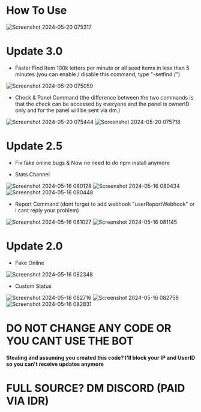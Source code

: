 # How To Use

![Screenshot 2024-05-20 075317](https://github.com/VodcaSmith/GTPS-BOT/assets/122147672/ca9dec55-cd67-4753-844e-1b1e5036deb5)


# Update 3.0
- Faster Find Item 100k letters per minute or all seed items in less than 5 minutes (you can enable / disable this command, type "-setfind <enable>/<disable>")

![Screenshot 2024-05-20 075059](https://github.com/VodcaSmith/GTPS-BOT/assets/122147672/f2fa9830-559c-412b-8810-87901f1087c2)

- Check & Panel Command (the difference between the two commands is that the check can be accessed by everyone and the panel is ownerID only and for the panel will be sent via dm.)

![Screenshot 2024-05-20 075444](https://github.com/VodcaSmith/GTPS-BOT/assets/122147672/bae40d5f-232c-419f-b09c-d0531aef85a0)
![Screenshot 2024-05-20 075718](https://github.com/VodcaSmith/GTPS-BOT/assets/122147672/001385d9-6093-47bf-a9d9-e57594387ece)

# Update 2.5
- Fix fake online bugs & Now no need to do npm install anymore

- Stats Channel

![Screenshot 2024-05-16 080128](https://github.com/VodcaSmith/GTPS-BOT/assets/122147672/0bbadedc-1872-4d4f-b840-bf19446e629b)
![Screenshot 2024-05-16 080434](https://github.com/VodcaSmith/GTPS-BOT/assets/122147672/3f2175bd-95fe-471d-88a4-65f10a5bbe22)
![Screenshot 2024-05-16 080448](https://github.com/VodcaSmith/GTPS-BOT/assets/122147672/85045c5f-2f2b-4d4e-8d97-8aa9c3409618)

- Report Command (dont forget to add webhook "userReportWebhook" or i cant reply your problem)

![Screenshot 2024-05-16 081027](https://github.com/VodcaSmith/GTPS-BOT/assets/122147672/1fec2304-af50-49f5-a8dc-7b4e2e55eb38)
![Screenshot 2024-05-16 081145](https://github.com/VodcaSmith/GTPS-BOT/assets/122147672/b0b7eadd-6544-404d-b4ef-1e2dbefdfc5f)


# Update 2.0
- Fake Online

![Screenshot 2024-05-16 082348](https://github.com/VodcaSmith/GTPS-BOT/assets/122147672/e479e7f7-2db2-448a-bc45-ca2ef66b2076)


- Custom Status

![Screenshot 2024-05-16 082716](https://github.com/VodcaSmith/GTPS-BOT/assets/122147672/70645905-1d3c-45e1-b8d8-1a85a76ee9ca)
![Screenshot 2024-05-16 082758](https://github.com/VodcaSmith/GTPS-BOT/assets/122147672/32505611-c7f7-4549-ab43-b61cf6a52bb3)
![Screenshot 2024-05-16 082831](https://github.com/VodcaSmith/GTPS-BOT/assets/122147672/52614e73-2f49-4e2d-b5f6-c7a09e43b2f1)

# DO NOT CHANGE ANY CODE OR YOU CANT USE THE BOT
**Stealing and assuming you created this code? I'll block your IP and UserID so you can't receive updates anymore**


# FULL SOURCE? DM DISCORD (PAID VIA IDR)
